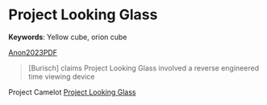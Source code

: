 # Project Looking Glass

**Keywords**: Yellow cube, orion cube

[Anon2023PDF](https://archive.org/details/anon_pdf_from_markdown)
> [Burisch] claims Project Looking Glass involved a reverse engineered time viewing device 

Project Camelot [Project Looking Glass](https://projectcamelot.org/project_looking_glass.html)
